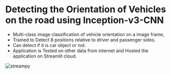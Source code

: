 # Detecting the Orientation of Vehicles on the road using Inception-v3-CNN
- Multi-class image classification of vehicle orientation on a image frame,
- Trained to Detect 8 positions relative to driver and passenger sides.
- Can detect if it is car object or not.
- Application is Tested on other data from internet and Hosted the application on Streamlit cloud.


![streampy](https://user-images.githubusercontent.com/57532016/206436889-8b6954d3-1cfd-4c9b-a93f-3cf140a7cd71.png)
